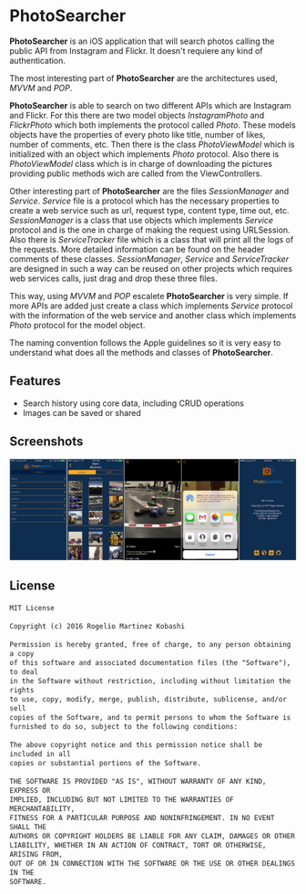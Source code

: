 # PhotoSearcher

**PhotoSearcher** is an iOS application that will search photos calling the public API from Instagram and Flickr. It doesn't requiere any kind of authentication.

The most interesting part of **PhotoSearcher** are the architectures used, _MVVM_ and _POP_.

**PhotoSearcher** is able to search on two different APIs which are Instagram and Flickr. For this there are two model objects _InstagramPhoto_ and _FlickrPhoto_ which both implements the protocol called _Photo_. These models objects have the properties of every photo like title, number of likes, number of comments, etc. Then there is the class _PhotoViewModel_ which is initialized with an object which implements _Photo_ protocol. Also there is _PhotoViewModel_ class which is in charge of downloading the pictures providing public methods wich are called from the ViewControllers.

Other interesting part of **PhotoSearcher** are the files _SessionManager_ and _Service_. _Service_ file is a protocol which has the necessary properties to create a web service such as url, request type, content type, time out, etc.
_SessionManager_ is a class that use objects which implements _Service_ protocol and is the one in charge of making the request using URLSession.
Also there is _ServiceTracker_ file which is a class that will print all the logs of the requests. More detailed information can be found on the header comments of these classes. _SessionManager_, _Service_ and _ServiceTracker_ are designed in such a way can be reused on other projects which requires web services calls, just drag and drop these three files.

This way, using _MVVM_ and _POP_ escalete **PhotoSearcher** is very simple. If more APIs are added just create a class which implements _Service_ protocol with the information of the web service and another class which implements _Photo_ protocol for the model object.

The naming convention follows the Apple guidelines so it is very easy to understand what does all the methods and classes of **PhotoSearcher**.

## Features

* Search history using core data, including CRUD operations
* Images can be saved or shared

## Screenshots

![Screenshot](/screenshots/main.jpg)

## License

```
MIT License

Copyright (c) 2016 Rogelio Martinez Kobashi

Permission is hereby granted, free of charge, to any person obtaining a copy
of this software and associated documentation files (the "Software"), to deal
in the Software without restriction, including without limitation the rights
to use, copy, modify, merge, publish, distribute, sublicense, and/or sell
copies of the Software, and to permit persons to whom the Software is
furnished to do so, subject to the following conditions:

The above copyright notice and this permission notice shall be included in all
copies or substantial portions of the Software.

THE SOFTWARE IS PROVIDED "AS IS", WITHOUT WARRANTY OF ANY KIND, EXPRESS OR
IMPLIED, INCLUDING BUT NOT LIMITED TO THE WARRANTIES OF MERCHANTABILITY,
FITNESS FOR A PARTICULAR PURPOSE AND NONINFRINGEMENT. IN NO EVENT SHALL THE
AUTHORS OR COPYRIGHT HOLDERS BE LIABLE FOR ANY CLAIM, DAMAGES OR OTHER
LIABILITY, WHETHER IN AN ACTION OF CONTRACT, TORT OR OTHERWISE, ARISING FROM,
OUT OF OR IN CONNECTION WITH THE SOFTWARE OR THE USE OR OTHER DEALINGS IN THE
SOFTWARE.
```